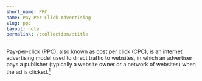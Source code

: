 ```yaml
---
short_name: PPC
name: Pay Per Click Advertising
slug: ppc
layout: note
permalink: /:collection/:title
---
```

Pay-per-click (PPC), also known as cost per click (CPC), is an internet advertising model used to direct traffic to websites, in which an advertiser pays a publisher (typically a website owner or a network of websites) when the ad is clicked.[<sup>1</sup>](https://en.wikipedia.org/wiki/Pay-per-click)
